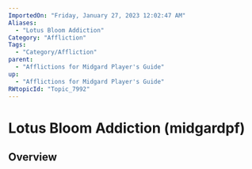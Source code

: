 ```yaml
---
ImportedOn: "Friday, January 27, 2023 12:02:47 AM"
Aliases:
  - "Lotus Bloom Addiction"
Category: "Affliction"
Tags:
  - "Category/Affliction"
parent:
  - "Afflictions for Midgard Player's Guide"
up:
  - "Afflictions for Midgard Player's Guide"
RWtopicId: "Topic_7992"
---
```

# Lotus Bloom Addiction (midgardpf)
## Overview
